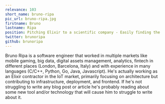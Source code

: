```yaml
---
relevance: 103
short_name: bruno-ripa
pic_url: bruno-ripa.jpg
firstname: Bruno
lastname: Ripa
position: Pitching Elixir to a scientific company - Easily finding the right processes to mentor people - See the good practices spread quickly and nicely
twitter: brunoripa
github: brunoripa
---
```

<p>Bruno Ripa is a software engineer that worked in multiple markets like mobile gaming, big data, digital assets management, analytics, fintech in different places (London, Barcelona, Italy) and with experience in many languages (C/C++, Python, Go, Java, Javascript). He's actually working as an Elixir contractor in the IoT market, primarily focusing on architecture but contributing to infrastructure, deployment, and frontend. If he's not struggling to write any blog post or article he's probably reading about some new tool and/or technology that will cause him to struggle to write about it.
</p>

